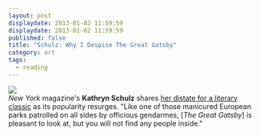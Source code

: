 ```yaml
---
layout: post
displaydate: 2013-01-02 11:59:59
displaydate: 2013-01-02 11:59:59
published: false
title: "Schulz: Why I Despise The Great Gatsby"
category: art
tags: 
  - reading
---
```


![](http://upload.wikimedia.org/wikipedia/en/b/b0/Gatsby_1925_jacket.gif)<br>
_New York_ magazine's **Kathryn Schulz** shares <a href="http://www.vulture.com/2013/05/schulz-on-the-great-gatsby.html">her distate for a literary classic</a> as its popularity resurges. "Like one of those manicured European parks patrolled on all sides by officious gendarmes, [_The Great Gatsby_] is pleasant to look at, but you will not find any people inside." 